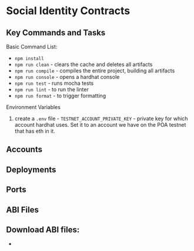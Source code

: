 # Social Identity Contracts
 
## Key Commands and Tasks
Basic Command List:
- `npm install`
- `npm run clean` - clears the cache and deletes all artifacts
- `npm run compile` - compiles the entire project, building all artifacts
- `npm run console` - opens a hardhat console
- `npm run test` - runs mocha tests
- `npm run lint` - to run the linter
- `npm run format` - to trigger formatting 

Environment Variables
1. create a `.env` file - 
`TESTNET_ACCOUNT_PRIVATE_KEY` - private key for which account hardhat uses. Set it to an account
we have on the POA testnet that has eth in it. 

## Accounts

## Deployments

## Ports

## ABI Files
Download ABI files:
- 
- 